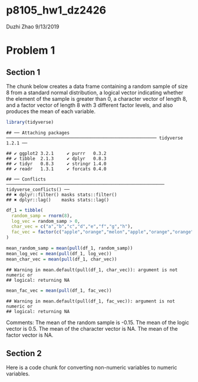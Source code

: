 p8105\_hw1\_dz2426
================
Duzhi Zhao
9/13/2019

# Problem 1

## Section 1

The chunk below creates a data frame containing a random sample of size
8 from a standard normal distribution, a logical vector indicating
whether the element of the sample is greater than 0, a character vector
of length 8, and a factor vector of length 8 with 3 different factor
levels, and also produces the mean of each
    variable.

``` r
library(tidyverse)
```

    ## ── Attaching packages ───────────────────────────────────────────────────────── tidyverse 1.2.1 ──

    ## ✔ ggplot2 3.2.1     ✔ purrr   0.3.2
    ## ✔ tibble  2.1.3     ✔ dplyr   0.8.3
    ## ✔ tidyr   0.8.3     ✔ stringr 1.4.0
    ## ✔ readr   1.3.1     ✔ forcats 0.4.0

    ## ── Conflicts ──────────────────────────────────────────────────────────── tidyverse_conflicts() ──
    ## ✖ dplyr::filter() masks stats::filter()
    ## ✖ dplyr::lag()    masks stats::lag()

``` r
df_1 = tibble(
  random_samp = rnorm(8),
  log_vec = random_samp > 0,
  char_vec = c("a","b","c","d","e","f","g","h"),
  fac_vec = factor(c("apple","orange","melon","apple","orange","orange","melon","apple"))
)

mean_random_samp = mean(pull(df_1, random_samp))
mean_log_vec = mean(pull(df_1, log_vec))
mean_char_vec = mean(pull(df_1, char_vec))
```

    ## Warning in mean.default(pull(df_1, char_vec)): argument is not numeric or
    ## logical: returning NA

``` r
mean_fac_vec = mean(pull(df_1, fac_vec))
```

    ## Warning in mean.default(pull(df_1, fac_vec)): argument is not numeric or
    ## logical: returning NA

Comments: The mean of the random sample is -0.15. The mean of the logic
vector is 0.5. The mean of the character vector is NA. The mean of the
factor vector is NA.

## Section 2

Here is a code chunk for converting non-numeric variables to numeric
variables.
